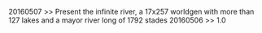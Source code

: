 20160507 >> Present the infinite river, a 17x257 worldgen with more than 127 lakes and a mayor river long of 1792 stades
20160506 >> 1.0 
